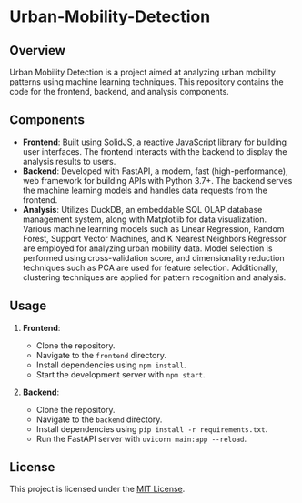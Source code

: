 # Urban-Mobility-Detection

## Overview
Urban Mobility Detection is a project aimed at analyzing urban mobility patterns using machine learning techniques. This repository contains the code for the frontend, backend, and analysis components.

## Components
- **Frontend**: Built using SolidJS, a reactive JavaScript library for building user interfaces. The frontend interacts with the backend to display the analysis results to users.
- **Backend**: Developed with FastAPI, a modern, fast (high-performance), web framework for building APIs with Python 3.7+. The backend serves the machine learning models and handles data requests from the frontend.
- **Analysis**: Utilizes DuckDB, an embeddable SQL OLAP database management system, along with Matplotlib for data visualization. Various machine learning models such as Linear Regression, Random Forest, Support Vector Machines, and K Nearest Neighbors Regressor are employed for analyzing urban mobility data. Model selection is performed using cross-validation score, and dimensionality reduction techniques such as PCA are used for feature selection. Additionally, clustering techniques are applied for pattern recognition and analysis.

## Usage
1. **Frontend**:
   - Clone the repository.
   - Navigate to the `frontend` directory.
   - Install dependencies using `npm install`.
   - Start the development server with `npm start`.
   
2. **Backend**:
   - Clone the repository.
   - Navigate to the `backend` directory.
   - Install dependencies using `pip install -r requirements.txt`.
   - Run the FastAPI server with `uvicorn main:app --reload`.
   

## License
This project is licensed under the [MIT License](LICENSE).
